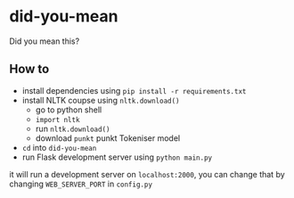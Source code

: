 # did-you-mean
Did you mean this?


## How to
- install dependencies using `pip install -r requirements.txt`
- install NLTK coupse using `nltk.download()`
    - go to python shell
    - `import nltk`
    - run `nltk.download()`
    - download `punkt` punkt Tokeniser model 
- `cd` into `did-you-mean`
- run Flask development server using `python main.py`

it will run a development server on `localhost:2000`, you can change that by changing `WEB_SERVER_PORT` in `config.py`